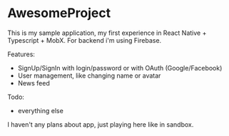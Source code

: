 # AwesomeProject

This is my sample application, my first experience in React Native + Typescript + MobX. For backend i'm using Firebase.

Features:
- SignUp/SignIn with login/password or with OAuth (Google/Facebook)
- User management, like changing name or avatar
- News feed

Todo:
- everything else

I haven't any plans about app, just playing here like in sandbox.
